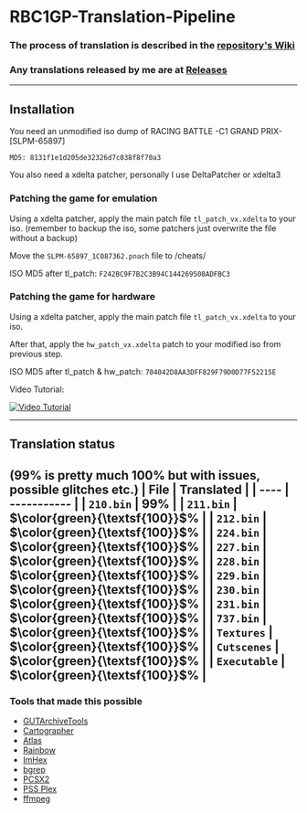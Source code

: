 # RBC1GP-Translation-Pipeline
### The process of translation is described in the [repository's Wiki](https://github.com/igorciz777/RBC1GP-Translation-Pipeline/wiki)
### Any translations released by me are at [Releases](https://github.com/igorciz777/RBC1GP-Translation-Pipeline/releases)
---
## Installation
You need an unmodified iso dump of RACING BATTLE -C1 GRAND PRIX- [SLPM-65897]

`MD5: 8131f1e1d205de32326d7c038f8f70a3`

You also need a xdelta patcher,
personally I use DeltaPatcher or xdelta3

### Patching the game for emulation
Using a xdelta patcher, apply the main patch file `tl_patch_vx.xdelta` to your iso. (remember to backup the iso, some patchers just overwrite the file without a backup)
	
Move the `SLPM-65897_1C087362.pnach` file to <your PCSX2 folder>/cheats/

ISO MD5 after tl_patch:
`F242BC9F7B2C3B94C144269508ADFBC3`


### Patching the game for hardware
Using a xdelta patcher, apply the main patch file `tl_patch_vx.xdelta` to your iso.

After that, apply the `hw_patch_vx.xdelta` patch to your modified iso from previous step.

ISO MD5 after tl_patch & hw_patch:
`704042D8AA3DFF829F79D0D77F52215E`

Video Tutorial:

[![Video Tutorial](https://img.youtube.com/vi/87E8jDqh5hk/0.jpg)](https://www.youtube.com/watch?v=87E8jDqh5hk)

---
## Translation status
(99% is pretty much 100% but with issues, possible glitches etc.)
| File | Translated |
| ---- | ----------- |
| `210.bin` |  99% |
| `211.bin` | $\color{green}{\textsf{100}}$% |
| `212.bin` | $\color{green}{\textsf{100}}$% |
| `224.bin` | $\color{green}{\textsf{100}}$% |
| `227.bin` | $\color{green}{\textsf{100}}$% |
| `228.bin` | $\color{green}{\textsf{100}}$% |
| `229.bin` | $\color{green}{\textsf{100}}$% |
| `230.bin` | $\color{green}{\textsf{100}}$% |
| `231.bin` | $\color{green}{\textsf{100}}$% |
| `737.bin` | $\color{green}{\textsf{100}}$% |
| `Textures` | $\color{green}{\textsf{100}}$% |
| `Cutscenes` | $\color{green}{\textsf{100}}$% |
| `Executable` | $\color{green}{\textsf{100}}$% |
---	
	
### Tools that made this possible
- [GUTArchiveTools](https://github.com/igorciz777/GUTArchiveTools)
- [Cartographer](https://www.romhacking.net/utilities/647/)
- [Atlas](https://www.romhacking.net/utilities/224/)
- [Rainbow](https://github.com/marco-calautti/Rainbow)
- [ImHex](https://github.com/WerWolv/ImHex)
- [bgrep](https://github.com/nneonneo/bgrep)
- [PCSX2](https://github.com/PCSX2/pcsx2)
- [PSS Plex](https://www.zophar.net/utilities/ps2util/pss-plex.html)
- [ffmpeg](https://www.ffmpeg.org/)
